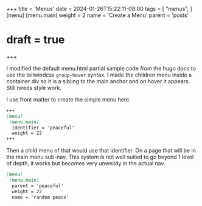 +++
title = 'Menus'
date = 2024-01-26T15:22:11-08:00
tags = [
    "menus",
]
[menu]
 [menu.main]
  weight = 2
  name = 'Create a Menu'
  parent = 'posts'
# draft = true
+++

I modified the default menu.html partial sample code from the hugo docs to use the tailwindcss `group-hover` syntax. I made the children menu inside a container div so it is a sibling to the main anchor and on hover it appears. Still needs style work.

I use front matter to create the simple menu here.

```md peaceful.md
+++
[menu]
 [menu.main]
  identifier = 'peaceful'
  weight = 22
+++
```

Then a child menu of that would use that identifier. On a page that will be in the main menu sub-nav. This system is not well suited to go beyond 1 level of depth, it works but becomes very unweildy in the actual nav.

```md randomly-peaceful.md
[menu]
 [menu.main]
  parent = 'peaceful'
  weight = 22
  name = 'random peace'
```